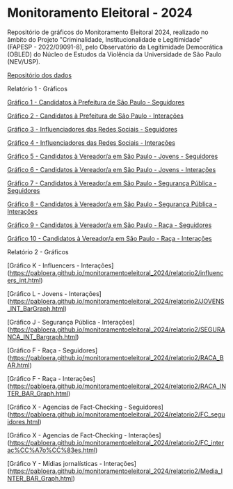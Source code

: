 # Monitoramento Eleitoral - 2024 
Repositório de gráficos do Monitoramento Eleitoral 2024, realizado no âmbito do Projeto "Criminalidade, Institucionalidade e Legitimidade" (FAPESP - 2022/09091-8), pelo Observatório da Legitimidade Democrática (OBLED) do Núcleo de Estudos da Violência da Universidade de São Paulo (NEV/USP).


[Repositório dos dados](https://osf.io/wjpn5/?view_only=50b6efbea00b4117aaa81ea5d9dc0be2)

Relatório 1 - Gráficos

[Gráfico 1 - Candidatos à Prefeitura de São Paulo - Seguidores](https://pabloera.github.io/monitoramentoeleitoral_2024/relatorio1/SP1_bar_fans.html)

[Gráfico 2 - Candidatos à Prefeitura de São Paulo - Interações](https://pabloera.github.io/monitoramentoeleitoral_2024/relatorio1/SP1_INT.html)

[Gráfico 3 - Influenciadores das Redes Sociais - Seguidores](https://pabloera.github.io/monitoramentoeleitoral_2024/relatorio1/INFLU_bar.html)

[Gráfico 4 - Influenciadores das Redes Sociais - Interações](https://pabloera.github.io/monitoramentoeleitoral_2024/relatorio1/INFLU_INT.html)

[Gráfico 5 - Candidatos à Vereador/a em São Paulo - Jovens - Seguidores](https://pabloera.github.io/monitoramentoeleitoral_2024/relatorio1/JOVENS_bar.html)

[Gráfico 6 - Candidatos à Vereador/a em São Paulo - Jovens - Interações](https://pabloera.github.io/monitoramentoeleitoral_2024/relatorio1/JOVENS_INT.html)

[Gráfico 7 - Candidatos à Vereador/a em São Paulo - Segurança Pública - Seguidores](https://pabloera.github.io/monitoramentoeleitoral_2024/relatorio1/SEGURANCA_bar.html)

[Gráfico 8 - Candidatos à Vereador/a em São Paulo - Segurança Pública - Interações](https://pabloera.github.io/monitoramentoeleitoral_2024/relatorio1/SEGURANCA_INT.html)

[Gráfico 9 - Candidatos à Vereador/a em São Paulo - Raça - Seguidores](https://pabloera.github.io/monitoramentoeleitoral_2024/relatorio1/RACA_BAR.html)

[Gráfico 10 - Candidatos à Vereador/a em São Paulo - Raça - Interações](https://pabloera.github.io/monitoramentoeleitoral_2024/relatorio1/RACA_INTER.html)

Relatório 2 - Gráficos



[Gráfico K - Influencers - Interações]
(https://pabloera.github.io/monitoramentoeleitoral_2024/relatorio2/influencers_int.html)

[Gráfico L - Jovens - Interações]
(https://pabloera.github.io/monitoramentoeleitoral_2024/relatorio2/JOVENS_INT_BarGraph.html)

[Gráfico J - Segurança Pública - Interações]
(https://pabloera.github.io/monitoramentoeleitoral_2024/relatorio2/SEGURANCA_INT_Bargraph.html)

[Gráfico F - Raça - Seguidores]
(https://pabloera.github.io/monitoramentoeleitoral_2024/relatorio2/RACA_BAR.html)

[Gráfico F - Raça - Interações]
(https://pabloera.github.io/monitoramentoeleitoral_2024/relatorio2/RACA_INTER_BAR_Graph.html)

[Gráfico X - Agencias de Fact-Checking - Seguidores]
(https://pabloera.github.io/monitoramentoeleitoral_2024/relatorio2/FC_seguidores.html)

[Gráfico X - Agencias de Fact-Checking - Interações]
(https://pabloera.github.io/monitoramentoeleitoral_2024/relatorio2/FC_interac%CC%A7o%CC%83es.html)

[Gráfico Y - Mídias jornalísticas - Interações]
(https://pabloera.github.io/monitoramentoeleitoral_2024/relatorio2/Media_INTER_BAR_Graph.html)
